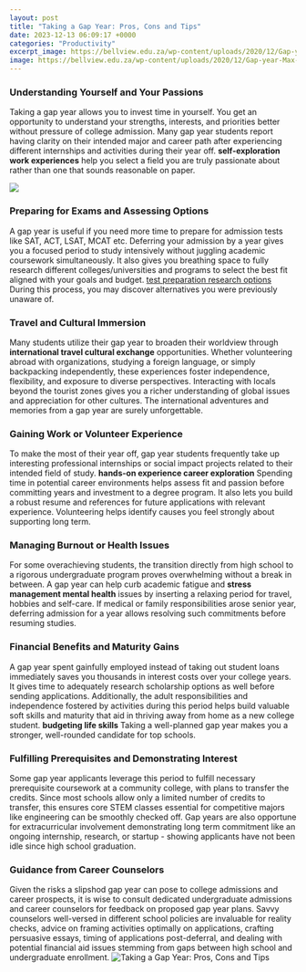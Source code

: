 ```yaml
---
layout: post
title: "Taking a Gap Year: Pros, Cons and Tips"
date: 2023-12-13 06:09:17 +0000
categories: "Productivity"
excerpt_image: https://bellview.edu.za/wp-content/uploads/2020/12/Gap-year-Max-Quality.jpg
image: https://bellview.edu.za/wp-content/uploads/2020/12/Gap-year-Max-Quality.jpg
---
```


### Understanding Yourself and Your Passions
Taking a gap year allows you to invest time in yourself. You get an opportunity to understand your strengths, interests, and priorities better without pressure of college admission. Many gap year students report having clarity on their intended major and career path after experiencing different internships and activities during their year off. **self-exploration work experiences** help you select a field you are truly passionate about rather than one that sounds reasonable on paper. 

![](http://youtimecoach.com/wp-content/uploads/2017/03/YTC-Gap-Year-V2.png)
### Preparing for Exams and Assessing Options 
A gap year is useful if you need more time to prepare for admission tests like SAT, ACT, LSAT, MCAT etc. Deferring your admission by a year gives you a focused period to study intensively without juggling academic coursework simultaneously. It also gives you breathing space to fully research different colleges/universities and programs to select the best fit aligned with your goals and budget. [test preparation research options](https://fistore.mysenprints.com/collection/abadie) During this process, you may discover alternatives you were previously unaware of.
### Travel and Cultural Immersion  
Many students utilize their gap year to broaden their worldview through **international travel cultural exchange** opportunities. Whether volunteering abroad with organizations, studying a foreign language, or simply backpacking independently, these experiences foster independence, flexibility, and exposure to diverse perspectives. Interacting with locals beyond the tourist zones gives you a richer understanding of global issues and appreciation for other cultures. The international adventures and memories from a gap year are surely unforgettable.
### Gaining Work or Volunteer Experience
To make the most of their year off, gap year students frequently take up interesting professional internships or social impact projects related to their intended field of study. **hands-on experience career exploration** Spending time in potential career environments helps assess fit and passion before committing years and investment to a degree program. It also lets you build a robust resume and references for future applications with relevant experience. Volunteering helps identify causes you feel strongly about supporting long term. 
### Managing Burnout or Health Issues
For some overachieving students, the transition directly from high school to a rigorous undergraduate program proves overwhelming without a break in between. A gap year can help curb academic fatigue and **stress management mental health** issues by inserting a relaxing period for travel, hobbies and self-care. If medical or family responsibilities arose senior year, deferring admission for a year allows resolving such commitments before resuming studies.
### Financial Benefits and Maturity Gains
A gap year spent gainfully employed instead of taking out student loans immediately saves you thousands in interest costs over your college years. It gives time to adequately research scholarship options as well before sending applications. Additionally, the adult responsibilities and independence fostered by activities during this period helps build valuable soft skills and maturity that aid in thriving away from home as a new college student. **budgeting life skills** Taking a well-planned gap year makes you a stronger, well-rounded candidate for top schools.
### Fulfilling Prerequisites and Demonstrating Interest 
Some gap year applicants leverage this period to fulfill necessary prerequisite coursework at a community college, with plans to transfer the credits. Since most schools allow only a limited number of credits to transfer, this ensures core STEM classes essential for competitive majors like engineering can be smoothly checked off. Gap years are also opportune for extracurricular involvement demonstrating long term commitment like an ongoing internship, research, or startup - showing applicants have not been idle since high school graduation.
### Guidance from Career Counselors 
Given the risks a slipshod gap year can pose to college admissions and career prospects, it is wise to consult dedicated undergraduate admissions and career counselors for feedback on proposed gap year plans. Savvy counselors well-versed in different school policies are invaluable for reality checks, advice on framing activities optimally on applications, crafting persuasive essays, timing of applications post-deferral, and dealing with potential financial aid issues stemming from gaps between high school and undergraduate enrollment.
![Taking a Gap Year: Pros, Cons and Tips](https://bellview.edu.za/wp-content/uploads/2020/12/Gap-year-Max-Quality.jpg)